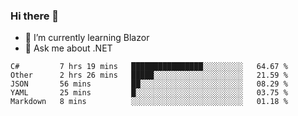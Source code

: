 ### Hi there 👋

- 🌱 I’m currently learning Blazor
- 💬 Ask me about .NET

<!--START_SECTION:waka-->
```text
C#         7 hrs 19 mins   ████████████████░░░░░░░░░   64.67 % 
Other      2 hrs 26 mins   █████░░░░░░░░░░░░░░░░░░░░   21.59 % 
JSON       56 mins         ██░░░░░░░░░░░░░░░░░░░░░░░   08.29 % 
YAML       25 mins         █░░░░░░░░░░░░░░░░░░░░░░░░   03.75 % 
Markdown   8 mins          ░░░░░░░░░░░░░░░░░░░░░░░░░   01.18 %
```
<!--END_SECTION:waka-->